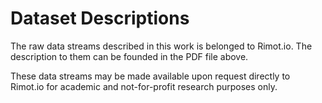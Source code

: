# Dataset Descriptions



The raw data streams described in this work is belonged to Rimot.io. The description to them can be founded in the PDF file above. 

These data streams may be made available upon request directly to Rimot.io for academic and not-for-profit research purposes only.


